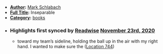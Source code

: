 - **[Author](<Author.md>):** [Mark  Schlabach](<Mark  Schlabach.md>)
- **[Full Title](<Full Title.md>):** Inseparable
- **[Category](<Category.md>):** [books](<books.md>)
- ### Highlights first synced by [Readwise](<Readwise.md>) [November 23rd, 2020](<November 23rd, 2020.md>)
    - toward my team’s sideline, holding the ball up in the air with my right hand. I wanted to make sure the ([Location 744](https://readwise.io/to_kindle?action=open&asin=B07MQNH8TJ&location=744))
